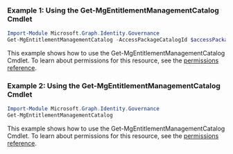### Example 1: Using the Get-MgEntitlementManagementCatalog Cmdlet
```powershell
Import-Module Microsoft.Graph.Identity.Governance
Get-MgEntitlementManagementCatalog -AccessPackageCatalogId $accessPackageCatalogId
```
This example shows how to use the Get-MgEntitlementManagementCatalog Cmdlet.
To learn about permissions for this resource, see the [permissions reference](/graph/permissions-reference).
### Example 2: Using the Get-MgEntitlementManagementCatalog Cmdlet
```powershell
Import-Module Microsoft.Graph.Identity.Governance
Get-MgEntitlementManagementCatalog
```
This example shows how to use the Get-MgEntitlementManagementCatalog Cmdlet.
To learn about permissions for this resource, see the [permissions reference](/graph/permissions-reference).
